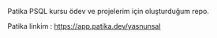 Patika PSQL kursu ödev ve projelerim için oluşturduğum repo.

Patika linkim : https://app.patika.dev/yasnunsal
